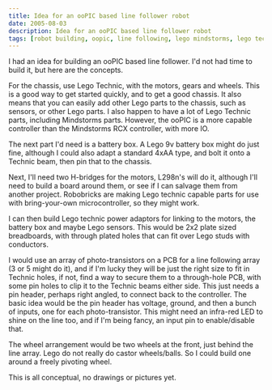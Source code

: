 ```yaml
---
title: Idea for an ooPIC based line follower robot
date: 2005-08-03
description: Idea for an ooPIC based line follower robot
tags: [robot building, oopic, line following, lego mindstorms, lego technic]
---
```

I had an idea for building an ooPIC based line follower. I'd not had time to build it, but here are the concepts.

For the chassis, use Lego Technic, with the motors, gears and wheels. This is a good way to get started quickly, and to get a good chassis. It also means that you can easily add other Lego parts to the chassis, such as sensors, or other Lego parts. I also happen to have a lot of Lego Technic parts, including Mindstorms parts. However, the ooPIC is a more capable controller than the Mindstorms RCX controller, with more IO.

The next part I'd need is a battery box. A Lego 9v battery box might do just fine, although I could also adapt a standard 4xAA type, and bolt it onto a Technic beam, then pin that to the chassis.

Next, I'll need two H-bridges for the motors, L298n's will do it, although I'll need to build a board around them, or see if I can salvage them from another project. Robobricks are making Lego technic capable parts for use with bring-your-own microcontroller, so they might work.

I can then build Lego technic power adaptors for linking to the motors, the battery box and maybe Lego sensors. This would be 2x2 plate sized breadboards, with through plated holes that can fit over Lego studs with conductors.

I would use an array of photo-transistors on a PCB for a line following array (3 or 5 might do it), and if I'm lucky they will be just the right size to fit in Technic holes, if not, find a way to secure them to a through-hole PCB, with some pin holes to clip it to the Technic beams either side. This just needs a pin header, perhaps right angled, to connect back to the controller. The basic idea would be the pin header has voltage, ground, and then a bunch of inputs, one for each photo-transistor. This might need an infra-red LED to shine on the line too, and if I'm being fancy, an input pin to enable/disable that.

The wheel arrangement would be two wheels at the front, just behind the line array. Lego do not really do castor wheels/balls. So I could build one around a freely pivoting wheel.

This is all conceptual, no drawings or pictures yet.
